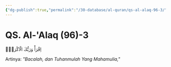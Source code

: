 ```yaml
---
{"dg-publish":true,"permalink":"/30-database/al-quran/qs-al-alaq-96-3/"}
---
```



# QS. Al-'Alaq (96)-3
اِقْرَأْ وَرَبُّكَ الْاَكْرَمُۙ

Artinya: *"Bacalah, dan Tuhanmulah Yang Mahamulia,"*
